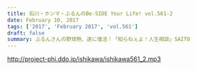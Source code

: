```yaml
---
title: 石川・ホンマ・ぶるんのBe-SIDE Your Life! vol.561-2
date: February 10, 2017
tags: ['2017', 'February 2017', 'vol.561']
draft: false
summary: ぶるんさんの野球熱、遂に復活！「知らねぇよ！人生相談」SAITO
---
```


http://project-phi.ddo.jp/ishikawa/ishikawa561_2.mp3